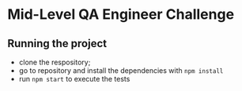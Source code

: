 # Mid-Level QA Engineer Challenge

## Running the project

- clone the respository;
- go to repository and install the dependencies with `npm install`
- run `npm start` to execute the tests
